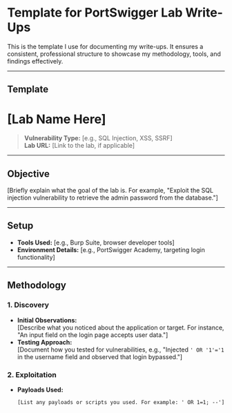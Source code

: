 # Template for PortSwigger Lab Write-Ups

This is the template I use for documenting my write-ups. It ensures a consistent, professional structure to showcase my methodology, tools, and findings effectively.

---

## Template  

# [Lab Name Here]
> **Vulnerability Type:** [e.g., SQL Injection, XSS, SSRF]  
> **Lab URL:** [Link to the lab, if applicable]  

---

## Objective
[Briefly explain what the goal of the lab is. For example, "Exploit the SQL injection vulnerability to retrieve the admin password from the database."]

---

## Setup
- **Tools Used:** [e.g., Burp Suite, browser developer tools]
- **Environment Details:** [e.g., PortSwigger Academy, targeting login functionality]

---

## Methodology

### 1. **Discovery**
- **Initial Observations:**  
  [Describe what you noticed about the application or target. For instance, "An input field on the login page accepts user data."]  
- **Testing Approach:**  
  [Document how you tested for vulnerabilities, e.g., "Injected `' OR '1'='1` in the username field and observed that login bypassed."]

### 2. **Exploitation**
- **Payloads Used:**  
  ```plaintext
  [List any payloads or scripts you used. For example: ' OR 1=1; --']

